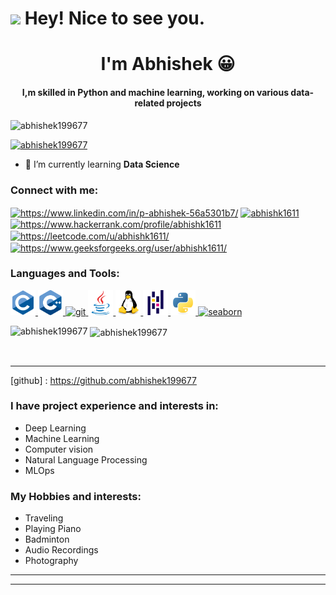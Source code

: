 

<h1><img src="https://emojis.slackmojis.com/emojis/images/1531849430/4246/blob-sunglasses.gif?1531849430" width="30"/> Hey! Nice to see you.</h1>
<h1 align="center">I'm Abhishek 😀</h1>
<h4 align="center">I,m skilled in Python and machine learning, working on various data-related projects </h4>

<p align="left"> <img src="https://komarev.com/ghpvc/?username=abhishek199677&label=Profile%20views&color=0e75b6&style=flat" alt="abhishek199677" /> </p>

<p align="left"> <a href="https://github.com/ryo-ma/github-profile-trophy"><img src="https://github-profile-trophy.vercel.app/?username=abhishek199677" alt="abhishek199677" /></a> </p>

- 🌱 I’m currently learning **Data Science**

<h3 align="left">Connect with me:</h3>
<p align="left">
<a href="https://linkedin.com/in/https://www.linkedin.com/in/p-abhishek-56a5301b7/" target="blank"><img align="center" src="https://raw.githubusercontent.com/rahuldkjain/github-profile-readme-generator/master/src/images/icons/Social/linked-in-alt.svg" alt="https://www.linkedin.com/in/p-abhishek-56a5301b7/" height="30" width="40" /></a>
<a href="https://www.kaggle.com/abhishk1611" target="blank"><img align="center" src="https://raw.githubusercontent.com/rahuldkjain/github-profile-readme-generator/master/src/images/icons/Social/kaggle.svg" alt="abhishk1611" height="30" width="40" /></a>
<a href="https://www.hackerrank.com/https://www.hackerrank.com/profile/abhishk1611" target="blank"><img align="center" src="https://raw.githubusercontent.com/rahuldkjain/github-profile-readme-generator/master/src/images/icons/Social/hackerrank.svg" alt="https://www.hackerrank.com/profile/abhishk1611" height="30" width="40" /></a>
<a href="https://www.leetcode.com/https://leetcode.com/u/abhishk1611/" target="blank"><img align="center" src="https://raw.githubusercontent.com/rahuldkjain/github-profile-readme-generator/master/src/images/icons/Social/leet-code.svg" alt="https://leetcode.com/u/abhishk1611/" height="30" width="40" /></a>
<a href="https://auth.geeksforgeeks.org/user/https://www.geeksforgeeks.org/user/abhishk1611/" target="blank"><img align="center" src="https://raw.githubusercontent.com/rahuldkjain/github-profile-readme-generator/master/src/images/icons/Social/geeks-for-geeks.svg" alt="https://www.geeksforgeeks.org/user/abhishk1611/" height="30" width="40" /></a>
</p>

<h3 align="left">Languages and Tools:</h3>
<p align="left"> <a href="https://www.cprogramming.com/" target="_blank" rel="noreferrer"> <img src="https://raw.githubusercontent.com/devicons/devicon/master/icons/c/c-original.svg" alt="c" width="40" height="40"/> </a> <a href="https://www.w3schools.com/cpp/" target="_blank" rel="noreferrer"> <img src="https://raw.githubusercontent.com/devicons/devicon/master/icons/cplusplus/cplusplus-original.svg" alt="cplusplus" width="40" height="40"/> </a> <a href="https://git-scm.com/" target="_blank" rel="noreferrer"> <img src="https://www.vectorlogo.zone/logos/git-scm/git-scm-icon.svg" alt="git" width="40" height="40"/> </a> <a href="https://www.java.com" target="_blank" rel="noreferrer"> <img src="https://raw.githubusercontent.com/devicons/devicon/master/icons/java/java-original.svg" alt="java" width="40" height="40"/> </a> <a href="https://www.linux.org/" target="_blank" rel="noreferrer"> <img src="https://raw.githubusercontent.com/devicons/devicon/master/icons/linux/linux-original.svg" alt="linux" width="40" height="40"/> </a> <a href="https://pandas.pydata.org/" target="_blank" rel="noreferrer"> <img src="https://raw.githubusercontent.com/devicons/devicon/2ae2a900d2f041da66e950e4d48052658d850630/icons/pandas/pandas-original.svg" alt="pandas" width="40" height="40"/> </a> <a href="https://www.python.org" target="_blank" rel="noreferrer"> <img src="https://raw.githubusercontent.com/devicons/devicon/master/icons/python/python-original.svg" alt="python" width="40" height="40"/> </a> <a href="https://seaborn.pydata.org/" target="_blank" rel="noreferrer"> <img src="https://seaborn.pydata.org/_images/logo-mark-lightbg.svg" alt="seaborn" width="40" height="40"/> </a> </p>

<p><img align="left" src="https://github-readme-stats.vercel.app/api/top-langs?username=abhishek199677&show_icons=true&locale=en&layout=compact" alt="abhishek199677" /></p>

<p>&nbsp;<img align="center" src="https://github-readme-stats.vercel.app/api?username=abhishek199677&show_icons=true&locale=en" alt="abhishek199677" /></p>


                                                                                                                                                                       

<br>

<hr>

[linkedin]: https://www.linkedin.com/in/p-abhishek-56a5301b7/
[twitter]: https://x.com/AbhishekFactly
[github] : https://github.com/abhishek199677






### I have project experience and interests in:
* Deep Learning
* Machine Learning
* Computer vision 
* Natural Language Processing
* MLOps






### My Hobbies and interests:
* Traveling
* Playing Piano
* Badminton
* Audio Recordings
* Photography 




_______________________________________________________________________________________________________________________________________________________________
_______________________________________________________________________________________________________________________________________________________________
